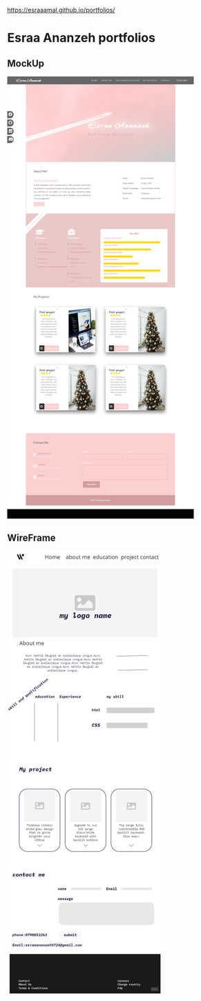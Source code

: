https://esraaamal.github.io/portfolios/
# Esraa Ananzeh portfolios
## MockUp
![Mockup](images/mockup.png)
## WireFrame

![wireFrame](images/Website.jpg)
